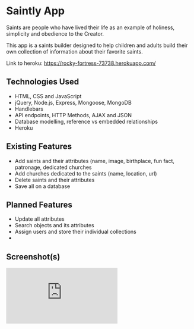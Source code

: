 # Saintly App

Saints are people who have lived their life as an example of holiness, simplicity and obedience to the Creator.

This app is a saints builder designed to help children and adults build their own collection of information about their favorite saints. 

Link to heroku: https://rocky-fortress-73738.herokuapp.com/

## Technologies Used

* HTML, CSS and JavaScript
* jQuery, Node.js, Express, Mongoose, MongoDB
* Handlebars
* API endpoints, HTTP Methods,  AJAX and JSON
* Database modelling, reference vs embedded relationships
* Heroku

## Existing Features

* Add saints and their attributes (name, image, birthplace, fun fact, patronage, dedicated churches 
* Add churches dedicated to the saints (name, location, url)
* Delete saints and their attributes
* Save all on a database

## Planned Features

* Update all attributes
* Search objects and its attributes
* Assign users and store their individual collections
* 

## Screenshot(s)

![alt tag](https://github.com/cloverharvest/saintly/master/publicimages/user.txt "User Story")




